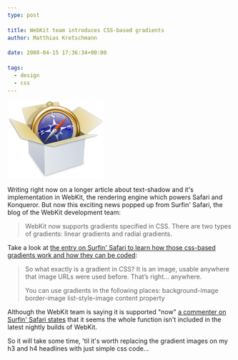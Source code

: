 ```yaml
---
type: post

title: WebKit team introduces CSS-based gradients
author: Matthias Kretschmann

date: 2008-04-15 17:36:34+00:00

tags:
  - design
  - css
---
```


![WebKit](../media/webkit.png)

Writing right now on a longer article about text-shadow and it's implementation in WebKit, the rendering engine which powers Safari and Konqueror. But now this exciting news popped up from Surfin' Safari, the blog of the WebKit development team:

<!-- more -->

> WebKit now supports gradients specified in CSS. There are two types of gradients: linear gradients and radial gradients.

Take a look at [the entry on Surfin' Safari to learn how those css-based gradients work and how they can be coded](http://webkit.org/blog/175/introducing-css-gradients/):

> So what exactly is a gradient in CSS? It is an image, usable anywhere that image URLs were used before. That’s right… anywhere.
>
> You can use gradients in the following places:
> background-image
> border-image
> list-style-image
> content property

Although the WebKit team is saying it is supported "now" [a commenter on Surfin' Safari states](http://webkit.org/blog/175/introducing-css-gradients/#comment-24343) that it seems the whole function isn't included in the latest nightly builds of WebKit.

So it will take some time, 'til it's worth replacing the gradient images on my h3 and h4 headlines with just simple css code...
